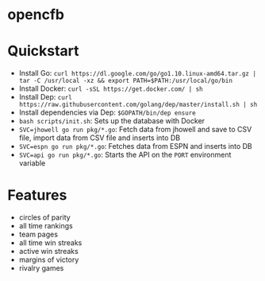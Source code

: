 opencfb
====

Quickstart
====
* Install Go: `curl https://dl.google.com/go/go1.10.linux-amd64.tar.gz | tar -C /usr/local -xz && export PATH=$PATH:/usr/local/go/bin`
* Install Docker: `curl -sSL https://get.docker.com/ | sh`
* Install Dep: `curl https://raw.githubusercontent.com/golang/dep/master/install.sh | sh`
* Install dependencies via Dep: `$GOPATH/bin/dep ensure`
* `bash scripts/init.sh`: Sets up the database with Docker
* `SVC=jhowell go run pkg/*.go`: Fetch data from jhowell and save to CSV file, import data from CSV file and inserts into DB
* `SVC=espn go run pkg/*.go`: Fetches data from ESPN and inserts into DB
* `SVC=api go run pkg/*.go`: Starts the API on the `PORT` environment variable

Features
====
* circles of parity
* all time rankings
* team pages
* all time win streaks
* active win streaks
* margins of victory
* rivalry games
